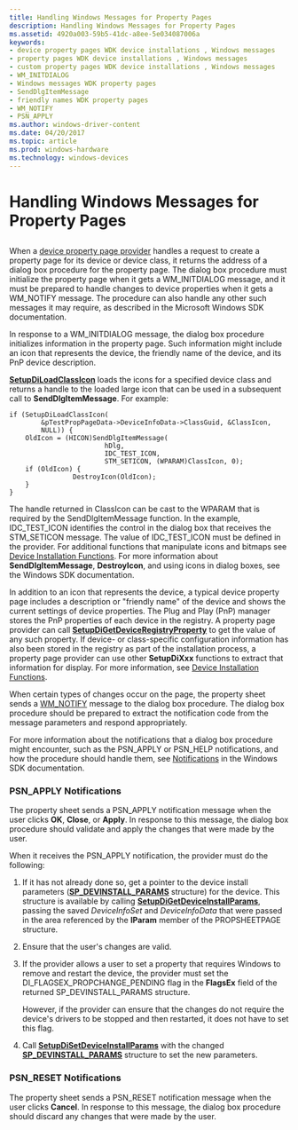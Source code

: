 ```yaml
---
title: Handling Windows Messages for Property Pages
description: Handling Windows Messages for Property Pages
ms.assetid: 4920a003-59b5-41dc-a8ee-5e034087006a
keywords:
- device property pages WDK device installations , Windows messages
- property pages WDK device installations , Windows messages
- custom property pages WDK device installations , Windows messages
- WM_INITDIALOG
- Windows messages WDK property pages
- SendDlgItemMessage
- friendly names WDK property pages
- WM_NOTIFY
- PSN_APPLY
ms.author: windows-driver-content
ms.date: 04/20/2017
ms.topic: article
ms.prod: windows-hardware
ms.technology: windows-devices
---
```


# Handling Windows Messages for Property Pages


## <a href="" id="ddk-handling-windows-messages-for-property-pages-dg"></a>


When a [device property page provider](types-of-device-property-page-providers.md) handles a request to create a property page for its device or device class, it returns the address of a dialog box procedure for the property page. The dialog box procedure must initialize the property page when it gets a WM\_INITDIALOG message, and it must be prepared to handle changes to device properties when it gets a WM\_NOTIFY message. The procedure can also handle any other such messages it may require, as described in the Microsoft Windows SDK documentation.

In response to a WM\_INITDIALOG message, the dialog box procedure initializes information in the property page. Such information might include an icon that represents the device, the friendly name of the device, and its PnP device description.

[**SetupDiLoadClassIcon**](https://msdn.microsoft.com/library/windows/hardware/ff552053) loads the icons for a specified device class and returns a handle to the loaded large icon that can be used in a subsequent call to **SendDlgItemMessage**. For example:

```
if (SetupDiLoadClassIcon(
        &pTestPropPageData->DeviceInfoData->ClassGuid, &ClassIcon, 
        NULL)) {
    OldIcon = (HICON)SendDlgItemMessage(
                        hDlg, 
                        IDC_TEST_ICON,
                        STM_SETICON, (WPARAM)ClassIcon, 0);
    if (OldIcon) {
                DestroyIcon(OldIcon);
    }
}
```

The handle returned in ClassIcon can be cast to the WPARAM that is required by the SendDlgItemMessage function. In the example, IDC\_TEST\_ICON identifies the control in the dialog box that receives the STM\_SETICON message. The value of IDC\_TEST\_ICON must be defined in the provider. For additional functions that manipulate icons and bitmaps see [Device Installation Functions](https://msdn.microsoft.com/library/windows/hardware/ff541299). For more information about **SendDlgItemMessage**, **DestroyIcon**, and using icons in dialog boxes, see the Windows SDK documentation.

In addition to an icon that represents the device, a typical device property page includes a description or "friendly name" of the device and shows the current settings of device properties. The Plug and Play (PnP) manager stores the PnP properties of each device in the registry. A property page provider can call [**SetupDiGetDeviceRegistryProperty**](https://msdn.microsoft.com/library/windows/hardware/ff551967) to get the value of any such property. If device- or class-specific configuration information has also been stored in the registry as part of the installation process, a property page provider can use other **SetupDiXxx** functions to extract that information for display. For more information, see [Device Installation Functions](https://msdn.microsoft.com/library/windows/hardware/ff541299).

When certain types of changes occur on the page, the property sheet sends a [WM\_NOTIFY](http://go.microsoft.com/fwlink/p/?linkid=181554) message to the dialog box procedure. The dialog box procedure should be prepared to extract the notification code from the message parameters and respond appropriately.

For more information about the notifications that a dialog box procedure might encounter, such as the PSN\_APPLY or PSN\_HELP notifications, and how the procedure should handle them, see [Notifications](http://go.microsoft.com/fwlink/p/?linkid=181555) in the Windows SDK documentation.

### <a href="" id="psn-apply-notifications"></a>PSN\_APPLY Notifications

The property sheet sends a PSN\_APPLY notification message when the user clicks **OK**, **Close**, or **Apply**. In response to this message, the dialog box procedure should validate and apply the changes that were made by the user.

When it receives the PSN\_APPLY notification, the provider must do the following:

1.  If it has not already done so, get a pointer to the device install parameters ([**SP\_DEVINSTALL\_PARAMS**](https://msdn.microsoft.com/library/windows/hardware/ff552346) structure) for the device. This structure is available by calling [**SetupDiGetDeviceInstallParams**](https://msdn.microsoft.com/library/windows/hardware/ff551104), passing the saved *DeviceInfoSet* and *DeviceInfoData* that were passed in the area referenced by the **lParam** member of the PROPSHEETPAGE structure.

2.  Ensure that the user's changes are valid.

3.  If the provider allows a user to set a property that requires Windows to remove and restart the device, the provider must set the DI\_FLAGSEX\_PROPCHANGE\_PENDING flag in the **FlagsEx** field of the returned SP\_DEVINSTALL\_PARAMS structure.

    However, if the provider can ensure that the changes do not require the device's drivers to be stopped and then restarted, it does not have to set this flag.

4.  Call [**SetupDiSetDeviceInstallParams**](https://msdn.microsoft.com/library/windows/hardware/ff552141) with the changed [**SP\_DEVINSTALL\_PARAMS**](https://msdn.microsoft.com/library/windows/hardware/ff552346) structure to set the new parameters.

### <a href="" id="psn-reset-notifications"></a>PSN\_RESET Notifications

The property sheet sends a PSN\_RESET notification message when the user clicks **Cancel**. In response to this message, the dialog box procedure should discard any changes that were made by the user.

 

 





